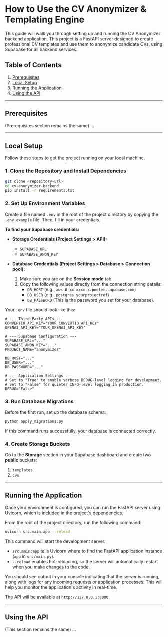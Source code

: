 # How to Use the CV Anonymizer & Templating Engine

This guide will walk you through setting up and running the CV Anonymizer backend application. This project is a FastAPI server designed to create professional CV templates and use them to anonymize candidate CVs, using Supabase for all backend services.

## Table of Contents

1.  [Prerequisites](#prerequisites)
2.  [Local Setup](#local-setup)
3.  [Running the Application](#running-the-application)
4.  [Using the API](#using-the-api)

---

## Prerequisites

(Prerequisites section remains the same)
...

---

## Local Setup

Follow these steps to get the project running on your local machine.

### 1. Clone the Repository and Install Dependencies

```bash
git clone <repository-url>
cd cv-anonymizer-backend
pip install -r requirements.txt
```

### 2. Set Up Environment Variables

Create a file named `.env` in the root of the project directory by copying the `.env.example` file. Then, fill in your credentials.

**To find your Supabase credentials:**

*   **Storage Credentials (Project Settings > API):**
    *   `SUPABASE_URL`
    *   `SUPABASE_ANON_KEY`

*   **Database Credentials (Project Settings > Database > Connection pool):**
    1.  Make sure you are on the **Session mode** tab.
    2.  Copy the following values directly from the connection string details:
        *   `DB_HOST` (e.g., `aws-0-xx-xxxx-x.pooler.supabase.com`)
        *   `DB_USER` (e.g., `postgres.yourprojectref`)
        *   `DB_PASSWORD` (This is the password you set for your database).

Your `.env` file should look like this:
```
# --- Third-Party APIs ---
CONVERTIO_API_KEY="YOUR_CONVERTIO_API_KEY"
OPENAI_API_KEY="YOUR_OPENAI_API_KEY"

# --- Supabase Configuration ---
SUPABASE_URL="..."
SUPABASE_ANON_KEY="..."
PROJECT_NAME="anonymizer"

DB_HOST="..."
DB_USER="..."
DB_PASSWORD="..."

# --- Application Settings ---
# Set to "True" to enable verbose DEBUG-level logging for development.
# Set to "False" for quieter INFO-level logging in production.
DEBUG="False"
```

### 3. Run Database Migrations
Before the first run, set up the database schema:
```bash
python apply_migrations.py
```
If this command runs successfully, your database is connected correctly.

### 4. Create Storage Buckets
Go to the **Storage** section in your Supabase dashboard and create two **public** buckets:
1.  `templates`
2.  `cvs`

---

## Running the Application

Once your environment is configured, you can run the FastAPI server using Uvicorn, which is included in the project's dependencies.

From the root of the project directory, run the following command:

```bash
uvicorn src.main:app --reload
```

This command will start the development server.
-   `src.main:app` tells Uvicorn where to find the FastAPI application instance (`app` in `src/main.py`).
-   `--reload` enables hot-reloading, so the server will automatically restart when you make changes to the code.

You should see output in your console indicating that the server is running, along with logs for any incoming requests or application processes. This will help you monitor the application's activity in real-time.

The API will be available at `http://127.0.0.1:8000`.

---

## Using the API
(This section remains the same)
...
